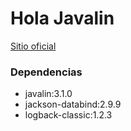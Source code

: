 # Hola Javalin

[Sitio oficial](https://javalin.io/)

### Dependencias

- javalin:3.1.0
- jackson-databind:2.9.9
- logback-classic:1.2.3
